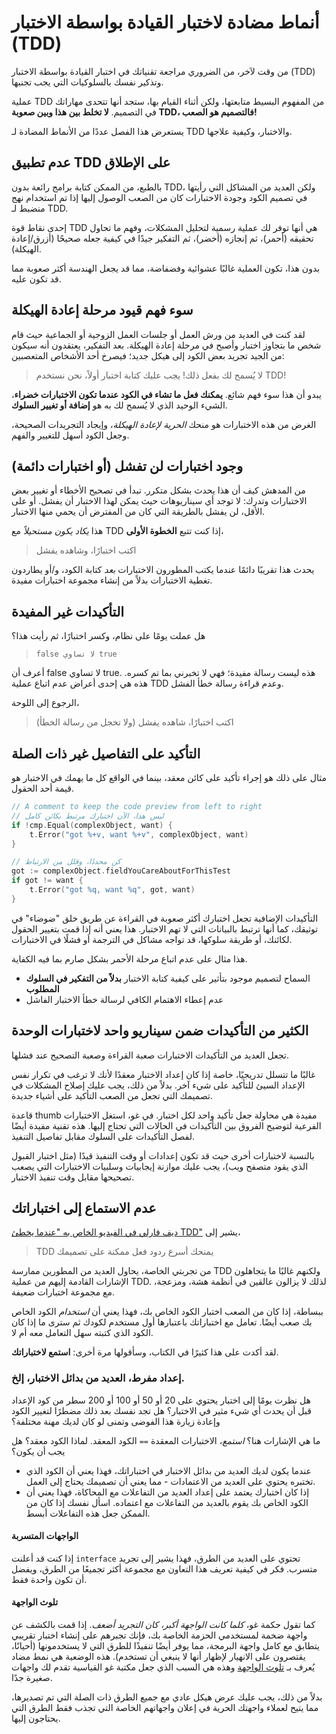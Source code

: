 # **أنماط مضادة لاختبار القيادة بواسطة الاختبار (TDD)**

من وقت لآخر، من الضروري مراجعة تقنياتك في اختبار القيادة بواسطة الاختبار (TDD) وتذكير نفسك بالسلوكيات التي يجب تجنبها.

عملية TDD من المفهوم البسيط متابعتها، ولكن أثناء القيام بها، ستجد أنها تتحدى مهاراتك في التصميم. **لا تخلط بين هذا وبين صعوبة TDD، فالتصميم هو الصعب!**

يستعرض هذا الفصل عددًا من الأنماط المضادة لـ TDD والاختبار، وكيفية علاجها.

## عدم تطبيق TDD على الإطلاق

بالطبع، من الممكن كتابة برامج رائعة بدون TDD، ولكن العديد من المشاكل التي رأيتها في تصميم الكود وجودة الاختبارات كان من الصعب الوصول إليها إذا تم استخدام نهج منضبط لـ TDD.

إحدى نقاط قوة TDD هي أنها توفر لك عملية رسمية لتحليل المشكلات، وفهم ما تحاول تحقيقه (أحمر)، ثم إنجازه (أخضر)، ثم التفكير جيدًا في كيفية جعله صحيحًا (أزرق/إعادة الهيكلة).

بدون هذا، تكون العملية غالبًا عشوائية وفضفاضة، مما قد يجعل الهندسة أكثر صعوبة مما قد تكون عليه.

## سوء فهم قيود مرحلة إعادة الهيكلة

لقد كنت في العديد من ورش العمل أو جلسات العمل الزوجية أو الجماعية حيث قام شخص ما بتجاوز اختبار وأصبح في مرحلة إعادة الهيكلة. بعد التفكير، يعتقدون أنه سيكون من الجيد تجريد بعض الكود إلى هيكل جديد؛ فيصرخ أحد الأشخاص المتعصبين:

> لا يُسمح لك بفعل ذلك! يجب عليك كتابة اختبار أولاً، نحن نستخدم TDD!

يبدو أن هذا سوء فهم شائع. **يمكنك فعل ما تشاء في الكود عندما تكون الاختبارات خضراء**، الشيء الوحيد الذي لا يُسمح لك به هو **إضافة أو تغيير السلوك**.

الغرض من هذه الاختبارات هو منحك _الحرية لإعادة الهيكلة_، وإيجاد التجريدات الصحيحة، وجعل الكود أسهل للتغيير والفهم.

## وجود اختبارات لن تفشل (أو اختبارات دائمة)

من المدهش كيف أن هذا يحدث بشكل متكرر. تبدأ في تصحيح الأخطاء أو تغيير بعض الاختبارات وتدرك: لا توجد أي سيناريوهات حيث يمكن لهذا الاختبار أن يفشل. أو على الأقل، لن يفشل بالطريقة التي كان من المفترض أن يحمي منها الاختبار.

هذا _يكاد يكون مستحيلاً_ مع TDD إذا كنت تتبع **الخطوة الأولى**،

> اكتب اختبارًا، وشاهده يفشل

يحدث هذا تقريبًا دائمًا عندما يكتب المطورون الاختبارات _بعد_ كتابة الكود، و/أو يطاردون تغطية الاختبارات بدلاً من إنشاء مجموعة اختبارات مفيدة.

## التأكيدات غير المفيدة

هل عملت يومًا على نظام، وكسر اختبارًا، ثم رأيت هذا؟

> `false لا تساوي true`

أعرف أن false لا تساوي true. هذه ليست رسالة مفيدة؛ فهي لا تخبرني بما تم كسره. هذه هي إحدى أعراض عدم اتباع عملية TDD وعدم قراءة رسالة خطأ الفشل.

الرجوع إلى اللوحة، 

> اكتب اختبارًا، شاهده يفشل (ولا تخجل من رسالة الخطأ)

## التأكيد على التفاصيل غير ذات الصلة

مثال على ذلك هو إجراء تأكيد على كائن معقد، بينما في الواقع كل ما يهمك في الاختبار هو قيمة أحد الحقول.


```go
// A comment to keep the code preview from left to right
// ليس هذا، الآن اختبارك مرتبط بكائن كامل
if !cmp.Equal(complexObject, want) {
	t.Error("got %+v, want %+v", complexObject, want)
}

// كن محددًا، وقلل من الارتباط
got := complexObject.fieldYouCareAboutForThisTest
if got != want {
	t.Error("got %q, want %q", got, want)
}

```


التأكيدات الإضافية تجعل اختبارك أكثر صعوبة في القراءة عن طريق خلق "ضوضاء" في توثيقك، كما أنها ترتبط بالبيانات التي لا تهم الاختبار. هذا يعني أنه إذا قمت بتغيير الحقول لكائنك، أو طريقة سلوكها، قد تواجه مشاكل في الترجمة أو فشلًا في الاختبارات.

هذا مثال على عدم اتباع مرحلة الأحمر بشكل صارم بما فيه الكفاية.

- السماح لتصميم موجود بتأثير على كيفية كتابة الاختبار **بدلاً من التفكير في السلوك المطلوب**
- عدم إعطاء الاهتمام الكافي لرسالة خطأ الاختبار الفاشل

## الكثير من التأكيدات ضمن سيناريو واحد لاختبارات الوحدة

تجعل العديد من التأكيدات الاختبارات صعبة القراءة وصعبة التصحيح عند فشلها.

غالبًا ما تتسلل تدريجيًا، خاصة إذا كان إعداد الاختبار معقدًا لأنك لا ترغب في تكرار نفس الإعداد السيئ للتأكيد على شيء آخر. بدلاً من ذلك، يجب عليك إصلاح المشكلات في تصميمك التي تجعل من الصعب التأكيد على أشياء جديدة.

قاعدة thumb مفيدة هي محاولة جعل تأكيد واحد لكل اختبار. في غو، استغل الاختبارات الفرعية لتوضيح الفروق بين التأكيدات في الحالات التي تحتاج إليها. هذه تقنية مفيدة أيضًا لفصل التأكيدات على السلوك مقابل تفاصيل التنفيذ.

بالنسبة لاختبارات أخرى حيث قد تكون إعدادات أو وقت التنفيذ قيدًا (مثل اختبار القبول الذي يقود متصفح ويب)، يجب عليك موازنة إيجابيات وسلبيات الاختبارات التي يصعب تصحيحها مقابل وقت تنفيذ الاختبار.

## عدم الاستماع إلى اختباراتك

[ديف فارلي في الفيديو الخاص به "عندما يخطئ TDD"](https://www.youtube.com/watch?v=UWtEVKVPBQ0&feature=youtu.be) يشير إلى،

> TDD يمنحك أسرع ردود فعل ممكنة على تصميمك

من تجربتي الخاصة، يحاول العديد من المطورين ممارسة TDD ولكنهم غالبًا ما يتجاهلون الإشارات القادمة إليهم من عملية TDD. لذلك لا يزالون عالقين في أنظمة هشة، ومزعجة، مع مجموعة اختبارات ضعيفة.

ببساطة، إذا كان من الصعب اختبار الكود الخاص بك، فهذا يعني أن _استخدام_ الكود الخاص بك صعب أيضًا. تعامل مع اختباراتك باعتبارها أول مستخدم لكودك ثم سترى ما إذا كان الكود الذي كتبته سهل التعامل معه أم لا.

لقد أكدت على هذا كثيرًا في الكتاب، وسأقولها مرة أخرى: **استمع لاختباراتك**.

### إعداد مفرط، العديد من بدائل الاختبار، إلخ.

هل نظرت يومًا إلى اختبار يحتوي على 20 أو 50 أو 100 أو 200 سطر من كود الإعداد قبل أن يحدث أي شيء مثير في الاختبار؟ هل تجد نفسك بعد ذلك مضطرًا لتغيير الكود وإعادة زيارة هذا الفوضى وتمنى لو كان لديك مهنة مختلفة؟

ما هي الإشارات هنا؟ _استمع_، الاختبارات المعقدة `==` الكود المعقد. لماذا الكود معقد؟ هل يجب أن يكون؟

- عندما يكون لديك العديد من بدائل الاختبار في اختباراتك، فهذا يعني أن الكود الذي تختبره يحتوي على العديد من الاعتمادات - مما يعني أن تصميمك يحتاج إلى العمل.
- إذا كان اختبارك يعتمد على إعداد العديد من التفاعلات مع المحاكاة، فهذا يعني أن الكود الخاص بك يقوم بالعديد من التفاعلات مع اعتماده. اسأل نفسك إذا كان من الممكن جعل هذه التفاعلات أبسط.

#### الواجهات المتسربة

إذا كنت قد أعلنت `interface` تحتوي على العديد من الطرق، فهذا يشير إلى تجريد متسرب. فكر في كيفية تعريف هذا التعاون مع مجموعة أكثر تجميعًا من الطرق، ويفضل أن تكون واحدة فقط.

#### تلوث الواجهة

كما تقول حكمة غو، *كلما كانت الواجهة أكبر، كان التجريد أضعف*. إذا قمت بالكشف عن واجهة ضخمة لمستخدمي الحزمة الخاصة بك، فإنك تجبرهم على إنشاء اختبار تقريبي يتطابق مع كامل واجهة البرمجة، مما يوفر أيضًا تنفيذًا للطرق التي لا يستخدمونها (أحيانًا، يقتصرون على الانهيار لإظهار أنها لا ينبغي أن تستخدم). هذه الوضعية هي نمط مضاد يُعرف بـ [تلوث الواجهة](https://rakyll.org/interface-pollution/) وهذه هي السبب الذي جعل مكتبة غو القياسية تقدم لك واجهات صغيرة جدًا.

بدلاً من ذلك، يجب عليك عرض هيكل عادي مع جميع الطرق ذات الصلة التي تم تصديرها، مما يتيح لعملاء واجهتك الحرية في إعلان واجهاتهم الخاصة التي تجذب فقط الطرق التي يحتاجون إليها.
